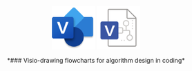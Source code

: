 <p align="center"><img width="100px" src="images/visio.png"> <img width="100px" src="images/vsd.png"></p>
<p align="center">
  *### Visio-drawing flowcharts for algorithm design in coding*
</p>
